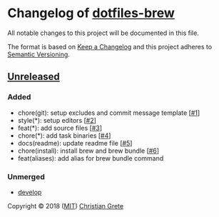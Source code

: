 # Changelog of [dotfiles-brew][github-url]

All notable changes to this project will be documented in this file.

The format is based on [Keep a Changelog][keep-a-changelog-url] and this project adheres to [Semantic Versioning][semver-url].

## [Unreleased]

### Added

- chore(git): setup excludes and commit message template [[#1](https://github.com/ChristianGrete/dotfiles-brew/pull/1)]
- style(*): setup editors [[#2](https://github.com/ChristianGrete/dotfiles-brew/pull/2)]
- feat(*): add source files [[#3](https://github.com/ChristianGrete/dotfiles-brew/pull/3)]
- chore(*): add task binaries [[#4](https://github.com/ChristianGrete/dotfiles-brew/pull/4)]
- docs(readme): update readme file [[#5](https://github.com/ChristianGrete/dotfiles-brew/pull/5)]
- chore(install): install brew and brew bundle [[#6](https://github.com/ChristianGrete/dotfiles-brew/pull/6)]
- feat(aliases): add alias for brew bundle command

### Unmerged

- [develop]

[Unreleased]: https://github.com/ChristianGrete/dotfiles-brew/compare/1e817dc2a9c514dd297147943dba752dce6a1fa2...develop
[develop]: https://github.com/ChristianGrete/dotfiles-brew/compare/master...develop

Copyright © 2018 ([MIT](LICENSE.md)) [Christian Grete](https://christiangrete.com)

[github-url]: https://github.com/ChristianGrete/dotfiles-brew
[keep-a-changelog-url]: http://keepachangelog.com/en/1.0.0/
[semver-url]: http://semver.org/spec/v2.0.0.html